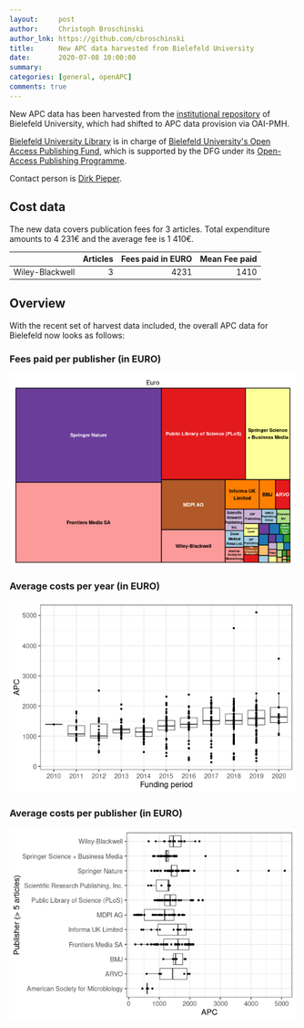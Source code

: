 ```yaml
---
layout:     post
author:     Christoph Broschinski
author_lnk: https://github.com/cbroschinski
title:      New APC data harvested from Bielefeld University
date:       2020-07-08 10:00:00
summary:    
categories: [general, openAPC]
comments: true
---
```




New APC data has been harvested from the [institutional repository](https://pub.uni-bielefeld.de) of Bielefeld University, which had shifted to APC data provision via OAI-PMH.

[Bielefeld University Library](http://www.ub.uni-bielefeld.de/english/) is in charge of [Bielefeld University's Open Access Publishing Fund](http://oa.uni-bielefeld.de/en/publikationsfonds.html), which is supported by the DFG under its [Open-Access Publishing Programme](http://www.dfg.de/en/research_funding/programmes/infrastructure/lis/funding_opportunities/open_access/).

Contact person is [Dirk Pieper](<mailto:oa.ub@uni-bielefeld.de>).

## Cost data



The new data covers publication fees for 3 articles. Total expenditure amounts to 4 231€ and the average fee is 1 410€.


|                | Articles| Fees paid in EURO| Mean Fee paid|
|:---------------|--------:|-----------------:|-------------:|
|Wiley-Blackwell |        3|              4231|          1410|

## Overview

With the recent set of harvest data included, the overall APC data for Bielefeld now looks as follows:

### Fees paid per publisher (in EURO)

![plot of chunk tree_bielefeld_2020_07_08_full](/figure/tree_bielefeld_2020_07_08_full-1.png)

###  Average costs per year (in EURO)

![plot of chunk box_bielefeld_2020_07_08_year_full](/figure/box_bielefeld_2020_07_08_year_full-1.png)

###  Average costs per publisher (in EURO)

![plot of chunk box_bielefeld_2020_07_08_publisher_full](/figure/box_bielefeld_2020_07_08_publisher_full-1.png)

